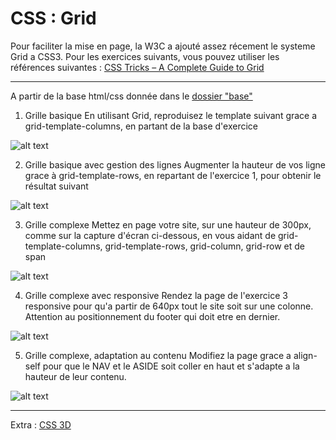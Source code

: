 # CSS : Grid
Pour faciliter la mise en page, la W3C a ajouté assez récement le systeme Grid a CSS3. Pour les exercices suivants, vous pouvez utiliser les références suivantes : [CSS Tricks – A Complete Guide to Grid](https://css-tricks.com/snippets/css/complete-guide-grid/)

---
A partir de la base html/css donnée dans le [dossier "base"](https://github.com/simplon-roanne/front-end-prairie/tree/master/ex11/base)

1. Grille basique
En utilisant Grid, reproduisez le template suivant grace a grid-template-columns, en partant de la base d'exercice

![alt text](https://mescours.ovh/img/grid_1.png)

2. Grille basique avec gestion des lignes
Augmenter la hauteur de vos ligne grace à grid-template-rows, en repartant de l'exercice 1, pour obtenir le résultat suivant

![alt text](https://mescours.ovh/img/grid_2.png)

3. Grille complexe
Mettez en page votre site, sur une hauteur de 300px, comme sur la capture d'écran ci-dessous, en vous aidant de grid-template-columns, grid-template-rows, grid-column, grid-row et de span

![alt text](https://mescours.ovh/img/grid_3.png)

4. Grille complexe avec responsive
Rendez la page de l'exercice 3 responsive pour qu'a partir de 640px tout le site soit sur une colonne. Attention au positionnement du footer qui doit etre en dernier.

![alt text](https://mescours.ovh/img/grid_4.png)

5. Grille complexe, adaptation au contenu
Modifiez la page grace a align-self pour que le NAV et le ASIDE soit coller en haut et s'adapte a la hauteur de leur contenu.

![alt text](https://mescours.ovh/img/grid_5.png)

---

Extra : [CSS 3D](https://github.com/simplon-roanne/front-end-prairie/tree/master/ex12)